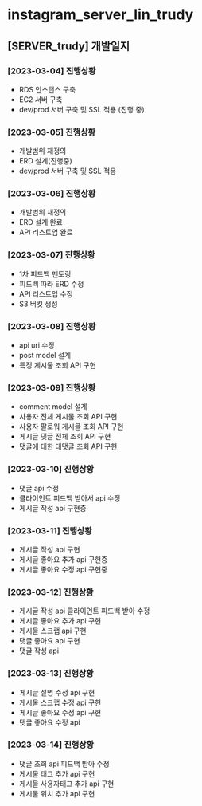# instagram_server_lin_trudy

## [SERVER_trudy] 개발일지

### [2023-03-04] 진행상황

- RDS 인스턴스 구축
- EC2 서버 구축
- dev/prod 서버 구축 및 SSL 적용 (진행 중)


### [2023-03-05] 진행상황

- 개발범위 재정의
- ERD 설계(진행중)
- dev/prod 서버 구축 및 SSL 적용 


### [2023-03-06] 진행상황

- 개발범위 재정의
- ERD 설계 완료
- API 리스트업 완료


### [2023-03-07] 진행상황

- 1차 피드백 멘토링
- 피드백 따라 ERD 수정
- API 리스트업 수정
- S3 버킷 생성

### [2023-03-08] 진행상황

- api uri 수정
- post model 설계
- 특정 게시물 조회 API 구현

### [2023-03-09] 진행상황

- comment model 설계
- 사용자 전체 게시물 조회 API 구현
- 사용자 팔로워 게시물 조회 API 구현
- 게시글 댓글 전체 조회 API 구현
- 댓글에 대한 대댓글 조회 API 구현

### [2023-03-10] 진행상황

- 댓글 api 수정
- 클라이언트 피드백 받아서 api 수정
- 게시글 작성 api 구현중

### [2023-03-11] 진행상황

- 게시글 작성 api 구현
- 게시글 좋아요 추가 api 구현중
- 게시글 좋아요 수정 api 구현중

### [2023-03-12] 진행상황

- 게시글 작성 api 클라이언트 피드백 받아 수정
- 게시글 좋아요 추가 api 구현
- 게시물 스크랩 api 구현
- 댓글 좋아요 api 구현
- 댓글 작성 api 

### [2023-03-13] 진행상황

- 게시글 설명 수정 api 구현
- 게시물 스크랩 수정 api 구현
- 게시글 좋아요 수정 api 구현
- 댓글 좋아요 수정 api 

### [2023-03-14] 진행상황

- 댓글 조회 api 피드백 받아 수정
- 게시물 태그 추가 api 구현
- 게시물 사용자태그 추가 api 구현
- 게시물 위치 추가 api 구현
